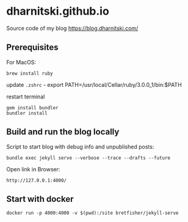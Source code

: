 # dharnitski.github.io

Source code of my blog <https://blog.dharnitski.com/>

## Prerequisites

For MacOS:

    brew install ruby

update `.zshrc` - export PATH=/usr/local/Cellar/ruby/3.0.0_1/bin:$PATH

restart terminal

    gem install bundler
    bundler install

## Build and run the blog locally

Script to start blog with debug info and unpublished posts:

    bundle exec jekyll serve --verbose --trace --drafts --future

Open link in Browser:

    http://127.0.0.1:4000/

## Start with docker

    docker run -p 4000:4000 -v $(pwd):/site bretfisher/jekyll-serve